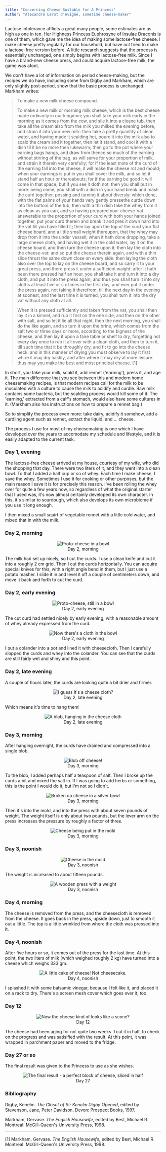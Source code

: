 ```yaml
---
title: "Concerning Cheese Suitable for A Princess"
author: "Alexandre Lerot d'Avigné, sometime cheese-maker"
---
```


Lactose intolerance afflicts a great many people, some estimates are as high as one in ten.  Her Highness Princess Euphrosyne of Insulae Draconis is one of them, which gave me the idea of making some lactose-free cheese.  I make cheese pretty regularly for our household, but have not tried to make a lactose-free version before.  A little research suggests that the process is essentially unchanged, one simply begins with lactose-free milk.  Since I have a brand-new cheese press, and could acquire lactose-free milk, the game was afoot.

We don't have a lot of information on period cheese-making, but the recipes we do have, including some from Digby and Markham, which are only slightly post-period, show that the basic process is unchanged. Markham writes:

> To make a new milk cheese compound.
> 
> To make a new milk or morning milk cheese, which is the best cheese made ordinarily in our kingdom; you shall take your milk early in the morning as it comes from the cow, and sile it into a cleane tub, then take all the cream also from the milk you milked the evening before, and strain it into your new milk: then take a pretty quantity of clean water, and having made it scalding hot, poure it into the milk also to scald the cream and it together, then let it stand, and cool it with a dish til it be no more then lukewarm; then go to the pot where your earning bags hangs, and draw from thence so much of the earning without stirring of the bag, as will serve for your proportion of milk, and strain it therein very carefully; for if the least mote of the curd of the earning fall into the cheese, it will make the cheese rot and mould; when your earnings is put in you shall cover the milk, and so let it stand half an hour or thereabouts; for if the earning be good it will come in that space; but if you see it doth not, then you shall put in more: being come, you shall with a dish in your hand break and mash the curd together, possing and turning it about diversly: which done, with the flat palms of your hands very gently pressethe curde down into the bottom of the tub, then with a thin dish take the whey from it as clean as you can, and so having prepared your cheese-vat answerable to the proportion of your curd with both your hands joined together, put your curd therein and break it and pres it down hard into the vat till you have filled it; then lay upon the top of the curd your flat cheese board, and a little small weight thereupon, that the whey may drop from it into the under vessell; when it hath done dropping, take a large cheese cloth, and having wet it in the cold water, lay it on the cheese board, and then turn the cheese upon it; then lay the cloth into the cheese-vat: and so put the cheese therein again, and with a thin slice thrust the same down close on every side: then laying the cloth also over the top to lay on the cheese board, and so carry it to your great press, and there press it under a sufficient waight: after it hath been there pressed half an hour, you shall take it and turn it into a dry cloth, and put it into the press again, and thus you shall turn it into dry cloths at least five or six times in the first day, and ever put it under the press again, not taking it therefrom, till the next day in the evening at soonest, and the last time it is turned, you shall turn it into the dry vat without any cloth at all.
> 
> When it is pressed sufficiently and taken from the vat, you shall then lay it in a kimnel, and rub it first on the one side, and then on the other with salt, and so let it lie all that night, then the next morning, you shall do the like again, and so turn it upon the brine, which comes from the salt two or three days or more, according to the bigness of the cheese, and then lay it upon a faire table or shelf to dry, forgetting not every day once to rub it all over with a clean cloth, and then to turn it, till such time that it be throughly dry, and fit to go into the cheese heck: and in this manner of drying you must observe to lay it first wh.re it may dry hastily, and after where it may dry at more leisure: thus may you make the best and most principal cheese. [1]

In short, you take your milk, scald it, add rennet ('earning'), press it, and age it.  The main difference that you see between this and modern home cheesemaking recipes, is that modern recipes call for the milk to be inoculated with a culture to cause the milk to acidify and curdle.  Raw milk contains some bacteria, but the scalding process would kill some of it.  The 'earning,' extracted from a calf's stomach, would also have some cultures in it. (Markham also has instructions on how to prepare a rennet bag.)

So to simplify the process even more: take dairy, acidify it somehow, add a curdling agent such as rennet, extract the liquid, and ... cheese.

The process I use for most of my cheesemaking is one which I have developed over the years to accomodate my schedule and lifestyle, and it is easily adapted to the current task.

### Day 1, evening

The lactose-free cheese arrived at my house, courtesy of my wife, who did the shopping that day.
There were two liters of it, and they went into a clean bowl.  To that I added a half cup or so of whey.  Each time I make cheese, I save the whey.  Sometimes I use it for cooking or other purposes, but the main reason I save it is for precisely this reason.  I've been rolling the whey over for quite a few years now, so regardless of what the original starter that I used was, it's now almost certainly developed its own character.  In this, it's similar to sourdough, which also develops its own microbiome if you use it long enough.

I then mixed a small squirt of vegetable rennet with a little cold water, and mixed that in with the milk.

### Day 2, morning

<div style="text-align: center;">
  <figure class="figure">
    <img src="/baelfyr/2022-12/cheese/cfp01.jpg"
      class="figure-img rounded"
      alt="Proto-cheese in a bowl">
    <figcaption class="figure-caption text-center">Day 2, morning</figcaption>
  </figure>
</div>

The milk had set up nicely, so I cut the curds.  I use a clean knife and cut it into a roughly  2 cm grid.  Then I cut the curds horizontally.  You can acquire special knives for this, with a right angle bend in them, but I just use a potato masher.  I slide it in and level it off a couple of centimeters down, and move it back and forth to cut the curd. 

### Day 2, early evening

<div style="text-align: center;">
  <figure class="figure">
    <img src="/baelfyr/2022-12/cheese/cfp02.jpg"
      class="figure-img rounded"
      alt="Proto-cheese, still in a bowl">
    <figcaption class="figure-caption text-center">Day 2, early evening</figcaption>
  </figure>
</div>

The cut curd had settled nicely by early evening, with a reasonable amount of whey already expressed from the curd.

<div style="text-align: center;">
  <figure class="figure">
    <img src="/baelfyr/2022-12/cheese/cfp03.jpg"
      class="figure-img rounded"
      alt="Now there's a cloth in the bowl">
    <figcaption class="figure-caption text-center">Day 2, early evening</figcaption>
  </figure>
</div>


I put a colander into a pot and lined it with cheesecloth. Then I carefully slopped the curds and whey into the colander.  You can see that the curds are still fairly wet and shiny and this point.

### Day 2, late evening

A couple of hours later, the curds are looking quite a bit drier and firmer.

<div style="text-align: center;">
  <figure class="figure">
    <img src="/baelfyr/2022-12/cheese/cfp04.jpg"
      class="figure-img rounded"
      alt="I guess it's a cheese cloth?">
    <figcaption class="figure-caption text-center">Day 2, late evening</figcaption>
  </figure>
</div>

Which means it's time to hang them!

<div style="text-align: center;">
  <figure class="figure">
    <img src="/baelfyr/2022-12/cheese/cfp05.jpg"
      class="figure-img rounded"
      alt="A blob, hanging in the cheese cloth">
    <figcaption class="figure-caption text-center">Day 2, late evening</figcaption>
  </figure>
</div>

### Day 3, morning

After hanging overnight, the curds have drained and compressed into a single blob.

<div style="text-align: center;">
  <figure class="figure">
    <img src="/baelfyr/2022-12/cheese/cfp06.jpg"
      class="figure-img rounded"
      alt="Blob off cheese!">
    <figcaption class="figure-caption text-center">Day 3, morning</figcaption>
  </figure>
</div>

To the blob, I added perhaps half a teaspoon of salt.  Then I broke up the curds a bit and mixed the salt in.  If I was going to add herbs or something, this is the point I would do it, but I'm not so I didn't.

<div style="text-align: center;">
  <figure class="figure">
    <img src="/baelfyr/2022-12/cheese/cfp07.jpg"
      class="figure-img rounded"
      alt="Broken up cheese in a silver bowl">
    <figcaption class="figure-caption text-center">Day 3, morning</figcaption>
  </figure>
</div>

Then it's into the mold, and into the press with about seven pounds of weight.  The weight itself is only about two pounds, but the lever arm on the press increases the pressure by roughly a factor of three.

<div style="text-align: center;">
  <figure class="figure">
    <img src="/baelfyr/2022-12/cheese/cfp08.jpg"
      class="figure-img rounded"
      alt="Cheese being put in the mold">
    <figcaption class="figure-caption text-center">Day 3, morning</figcaption>
  </figure>
</div>


### Day 3, noonish

<div style="text-align: center;">
  <figure class="figure">
    <img src="/baelfyr/2022-12/cheese/cfp09.jpg"
      class="figure-img rounded"
      alt="Cheese in the mold">
    <figcaption class="figure-caption text-center">Day 3, noonish</figcaption>
  </figure>
</div>

The weight is increased to about fifteen pounds.


<div style="text-align: center;">
  <figure class="figure">
    <img src="/baelfyr/2022-12/cheese/cfp10.jpg"
      class="figure-img rounded"
      alt="A wooden press with a weight">
    <figcaption class="figure-caption text-center">Day 3, noonish</figcaption>
  </figure>
</div>

### Day 4, morning

The cheese is removed from the press, and the cheesecloth is removed from the cheese.  It goes back in the press, upside down, just to smooth it out a little.  The top is a little wrinkled from where the cloth was pressed into it.



### Day 4, noonish

After five hours or so, it comes out of the press for the last time.  At this point, the two liters of milk (which weighed roughly 2 kg) have turned into a cheese which weighs 333 gm.

<div style="text-align: center;">
  <figure class="figure">
    <img src="/baelfyr/2022-12/cheese/cfp11.jpg"
      class="figure-img rounded"
      alt="A little cake of cheese! Not cheesecake.">
    <figcaption class="figure-caption text-center">Day 4, noonish</figcaption>
  </figure>
</div>

I splashed it with some balsamic vinegar, because I felt like it, and placed it on a rack to dry.  There's a screen mesh cover which goes over it, too.

### Day 12

<div style="text-align: center;">
  <figure class="figure">
    <img src="/baelfyr/2022-12/cheese/cfp12.jpg"
      class="figure-img rounded"
      alt="Now the cheese kind of looks like a scone?">
    <figcaption class="figure-caption text-center">Day 12</figcaption>
  </figure>
</div>

The cheese had been aging for not quite two weeks.  I cut it in half, to check on the progress and was satisified with the result.   At this point, it was wrapped in parchment paper and moved to the fridge.  

### Day 27 or so

The final result was given to the Princess to use as she wishes.

<div style="text-align: center;">
  <figure class="figure">
    <img src="/baelfyr/2022-12/cheese/cfp13.jpg"
      class="figure-img rounded"
      alt="The final result - a perfect block of cheese, sliced in half">
    <figcaption class="figure-caption text-center">Day 27</figcaption>
  </figure>
</div>

### Bibliography

Digby, Kenelm. _The Closet of Sir Kenelm Digby Opened_, edited by Stevenson, 	Jane, Peter Davidson. Devon: Prospect Books, 1997. 

Markham, Gervase. _The English Housewife_, edited by Best, Michael R. Montreal: McGill-Queen's University Press, 1998. 

-----

[1] Markham, Gervase. _The English Housewife_, edited by Best, Michael R. Montreal: McGill-Queen's University Press, 1998. 